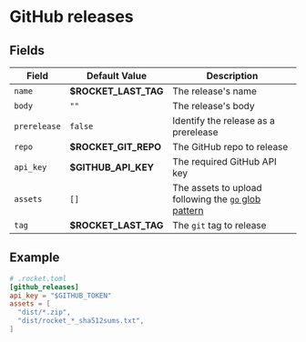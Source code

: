 # GitHub releases

## Fields

| Field             | Default Value | Description |
| --------------------- | -------| --- |
| `name` | **$ROCKET_LAST_TAG** | The release's name |
| `body` | `""` | The release's body | 
| `prerelease` | `false` | Identify the release as a prerelease |
| `repo` | **$ROCKET_GIT_REPO** | The GitHub repo to release |
| `api_key` | **$GITHUB_API_KEY** | The required GitHub API key |
| `assets` | `[]` | The assets to upload following the [`go` glob pattern](https://golang.org/pkg/path/filepath/#Match) |
| `tag` | **$ROCKET_LAST_TAG** | The `git` tag to release |


## Example

```toml
# .rocket.toml
[github_releases]
api_key = "$GITHUB_TOKEN"
assets = [
  "dist/*.zip",
  "dist/rocket_*_sha512sums.txt",
]
```
